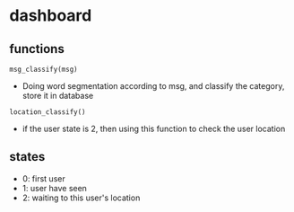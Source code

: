 # dashboard
## functions
```
msg_classify(msg)
```
- Doing word segmentation according to msg, and classify the category, store it in database
```
location_classify()
```
- if the user state is 2, then using this function to check the user location
## states
- 0: first user
- 1: user have seen
- 2: waiting to this user's location
